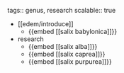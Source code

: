 tags:: genus, research
scalable:: true

- [[edem/introduce]]
	- {{embed [[salix babylonica]]}}
- research
	- {{embed [[salix alba]]}}
	- {{embed [[salix caprea]]}}
	- {{embed [[salix purpurea]]}}